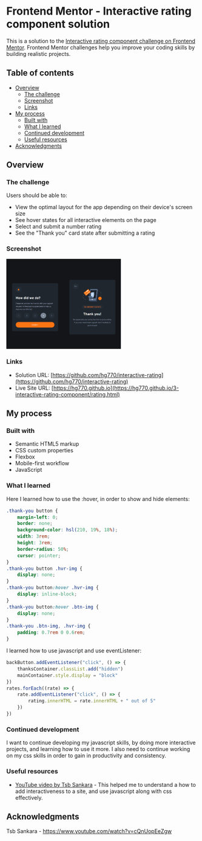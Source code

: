 # Frontend Mentor - Interactive rating component solution

This is a solution to the [Interactive rating component challenge on Frontend Mentor](https://www.frontendmentor.io/challenges/interactive-rating-component-koxpeBUmI). Frontend Mentor challenges help you improve your coding skills by building realistic projects. 

## Table of contents

- [Overview](#overview)
  - [The challenge](#the-challenge)
  - [Screenshot](#screenshot)
  - [Links](#links)
- [My process](#my-process)
  - [Built with](#built-with)
  - [What I learned](#what-i-learned)
  - [Continued development](#continued-development)
  - [Useful resources](#useful-resources)
- [Acknowledgments](#acknowledgments)

## Overview

### The challenge

Users should be able to:

- View the optimal layout for the app depending on their device's screen size
- See hover states for all interactive elements on the page
- Select and submit a number rating
- See the "Thank you" card state after submitting a rating

### Screenshot
<div style="display: flex; flex-direction: row;">
<img src="./images/Screenshot1.png"  width="30%" height="30%">
<img src="./images/Screenshot2.png"  width="30%" height="30%">
</div>

### Links

- Solution URL: [https://github.com/hg770/interactive-rating](https://github.com/hg770/interactive-rating)
- Live Site URL: [https://hg770.github.io](https://hg770.github.io/3-interactive-rating-component/rating.html)

## My process

### Built with

- Semantic HTML5 markup
- CSS custom properties
- Flexbox
- Mobile-first workflow
- JavaScript

### What I learned

Here I learned how to use the :hover, in order to show and hide elements:

```css
.thank-you button {
    margin-left: 0;
    border: none;
    background-color: hsl(210, 19%, 18%);
    width: 3rem;
    height: 3rem;
    border-radius: 50%;
    cursor: pointer;
}
.thank-you button .hvr-img {
    display: none;
}
.thank-you button:hover .hvr-img {
    display: inline-block;
}
.thank-you button:hover .btn-img {
    display: none;
}
.thank-you .btn-img, .hvr-img {
    padding: 0.7rem 0 0.6rem;
}

```
I learned how to use javascript and use eventListener:
```js
backButton.addEventListener("click", () => {
    thanksContainer.classList.add("hidden")
    mainContainer.style.display = "block"
})
rates.forEach((rate) => {
    rate.addEventListener("click", () => {
        rating.innerHTML = rate.innerHTML + " out of 5"
    })
})
```

### Continued development

I want to continue developing my javascript skills, by doing more interactive projects, and learning how to use it more. I also need to continue working on my css skills in order to gain in productivity and consistency.

### Useful resources

- [YouTube video by Tsb Sankara](https://www.youtube.com/watch?v=cQnUopEeZgw) - This helped me to understand a how to add interactiveness to a site, and use javascript along with css effectively.

## Acknowledgments

Tsb Sankara - 
https://www.youtube.com/watch?v=cQnUopEeZgw
